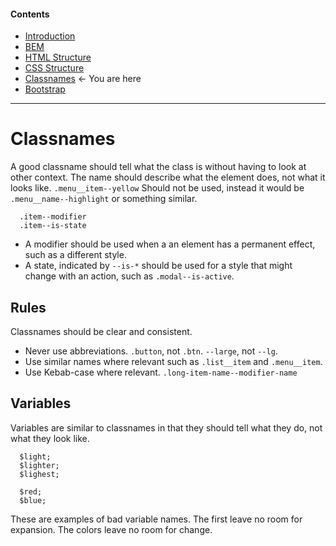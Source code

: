 #### Contents
- [Introduction](readme.md)
- [BEM](bem.md)
- [HTML Structure](htmlstructure.md)
- [CSS Structure](cssstructure.md)
- [Classnames](classnames.md) <- You are here
- [Bootstrap](bootstrap.md)
----

# Classnames

A good classname should tell what the class is without having to look at other context. The name should describe what the element does, not what it looks like. `.menu__item--yellow` Should not be used, instead it would be `.menu__name--highlight` or something similar.

```
  .item--modifier
  .item--is-state
```
- A modifier should be used when a an element has a permanent effect, such as a different style.
- A state, indicated by `--is-*` should be used for a style that might change with an action, such as `.modal--is-active`.

## Rules
Classnames should be clear and consistent.
- Never use abbreviations. `.button`, not `.btn`. `--large`, not `--lg`.
- Use similar names where relevant such as `.list__item` and `.menu__item`.
- Use Kebab-case where relevant. `.long-item-name--modifier-name`

## Variables
Variables are similar to classnames in that they should tell what they do, not what they look like.

```
  $light;
  $lighter;
  $lighest;

  $red;
  $blue;
```

These are examples of bad variable names. The first leave no room for expansion. The colors leave no room for change. 
